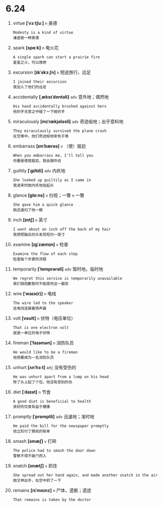 # 6.24

1. virtue **[ˈvɜːtʃuː]** `n` 美德

   ```
   Modesty is a kind of virtue
   谦虚是一种美德
   ```

2. spark **[spɑːk]** `n` 电火花

   ```
   A single spark can start a prairie fire
   星星之火，可以燎原
   ```

3. excursion **[ɪkˈskɜːʃn]** `n` 短途旅行，远足

   ```
   I joined their excursion
   我加入了他们的远足
   ```

4. accidentally **[ˌæksɪˈdentəli]** `adv` 意外地；偶然地

   ```
   His hand accidentally brushed against hers
   他的手无意之中碰了一下她的手
   ```

5. miraculously **[mɪˈrækjələsli]** `adv` 奇迹般地；出乎意料地

   ```
   They miraculously survived the plane crash
   在空难中，他们奇迹般地幸免于难
   ```

6. embarrass **[ɪmˈbærəs]** `v` （使）尴尬

   ```
   When you embarrass me, I'll tell you
   你要是使我尴尬，我会跟你说
   ```

7. guiltily **[ˈɡɪltɪli]** `adv` 内疚地

   ```
   She looked up guiltily as I came in
   我进来时她内疚地抬起头
   ```

8. glance **[ɡlɑːns]** `v` 扫视；一瞥 `n` 一瞥

   ```
   She gave him a quick glance
   她迅速扫了他一眼
   ```

9. inch **[ɪntʃ]** `n` 英寸

   ```
   I want about an inch off the back of my hair
   我想把脑后的头发剪短约一英寸
   ```

10. examine **[ɪɡˈzæmɪn]** `v` 检查

    ```
    Examine the flow of each step
    检查每个步骤的流程
    ```

11. temporarily **[ˈtemprərəli]** `adv` 暂时地，临时地

    ```
    We regret this service is temporarily unavailable
    我们很抱歉暂时不能提供这一服务
    ```

12. wire **[ˈwaɪə(r)]** `n` 电线

    ```
    The wire led to the speaker
    这电线连接着扬声器
    ```

13. volt **[vəʊlt]** `n` 伏特（电压单位）

    ```
    That is one electron volt
    就是一单位的电子伏特
    ```

14. fireman **[ˈfaɪəmən]** `n` 消防队员

    ```
    He would like to be a fireman
    他想要成为一名消防队员
    ```

15. unhurt **[ʌnˈhɜːt]** `adj` 没有受伤的

    ```
    He was unhurt apart from a lump on his head
    除了头上起了个包，他没有受别的伤
    ```

16. diet **[ˈdaɪət]** `n` 节食

    ```
    A good diet is beneficial to health
    良好的饮食有益于健康
    ```

17. promptly **[ˈprɒmptli]** `adv` 迅速地；准时地

    ```
    He paid the bill for the newspaper promptly
    他立刻付了报纸的账单
    ```

18. smash **[smæʃ]** `v` 打碎

    ```
    The police had to smash the door down
    警察不得不破门而入
    ```

19. snatch **[snætʃ]** `v` 抓住

    ```
    She spread out her hand again, and made another snatch in the air
    她又伸出手，在空中抓了一下
    ```

20. remains **[rɪˈmeɪnz]** `n` 尸体，遗骸；遗迹

    ```
    That remains is taken by the doctor

    ```

